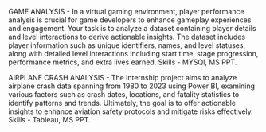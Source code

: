 GAME ANALYSIS - In a virtual gaming environment, player performance analysis is crucial for game developers to enhance gameplay experiences and engagement. Your task is to analyze a dataset containing player details and level interactions to derive actionable insights. The dataset includes player information such as unique identifiers, names, and level statuses, along with detailed level interactions including start time, stage progression, performance metrics, and extra lives earned. Skills - MYSQl, MS PPT.

AIRPLANE CRASH ANALYSIS - The internship project aims to analyze airplane crash data spanning from 1980 to 2023 using Power BI, examining various factors such as crash dates, locations, and fatality statistics to identify patterns and trends. Ultimately, the goal is to offer actionable insights to enhance aviation safety protocols and mitigate risks effectively. Skills - Tableau, MS PPT.
